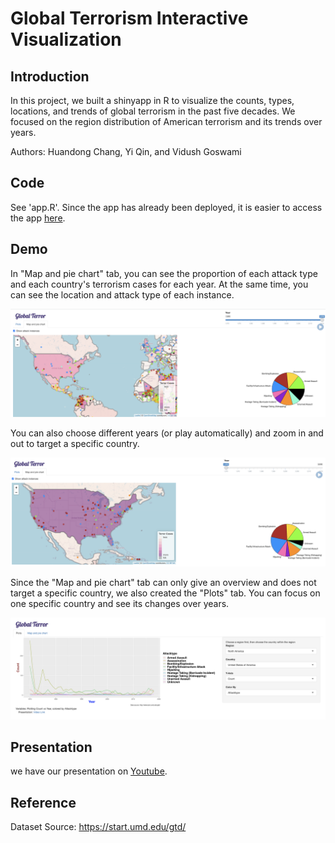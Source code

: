 # Global Terrorism Interactive Visualization

## Introduction
In this project, we built a shinyapp in R to visualize the counts, types, locations, and trends of global terrorism in the past five decades. We focused on the region distribution of American terrorism and its trends over years. 

Authors: Huandong Chang, Yi Qin, and Vidush Goswami

## Code
See 'app.R'. Since the app has already been deployed, it is easier to access the app [here](https://huandongchang.shinyapps.io/GlobalTerrorism/).


## Demo
In "Map and pie chart" tab, you can see the proportion of each attack type and each country's terrorism cases for each year. At the same time, you can see the location and attack type of each instance. 


![](Demos/map2.png)



You can also choose different years (or play automatically) and zoom in and out to target a specific country.




![](Demos/map.png)




Since the "Map and pie chart" tab can only give an overview and does not target a specific country, we also created the "Plots" tab. You can focus on one specific country and see its changes over years.


![](Demos/plot.png)

## Presentation
we have our presentation on [Youtube](https://www.youtube.com/watch?v=R8nh2km174Q).


## Reference
Dataset Source: https://start.umd.edu/gtd/

